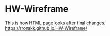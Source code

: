 # HW-Wireframe
This is how  HTML page looks after final changes.
https://rronakk.github.io/HW-Wireframe/
